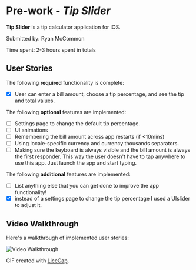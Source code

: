 # Pre-work - *Tip Slider*

**Tip Slider** is a tip calculator application for iOS.

Submitted by: Ryan McCommon

Time spent: 2-3 hours spent in totals

## User Stories

The following **required** functionality is complete:

* [X] User can enter a bill amount, choose a tip percentage, and see the tip and total values.

The following **optional** features are implemented:
* [ ] Settings page to change the default tip percentage.
* [ ] UI animations
* [ ] Remembering the bill amount across app restarts (if <10mins)
* [ ] Using locale-specific currency and currency thousands separators.
* [ ] Making sure the keyboard is always visible and the bill amount is always the first responder. This way the user doesn't have to tap anywhere to use this app. Just launch the app and start typing.

The following **additional** features are implemented:

- [ ] List anything else that you can get done to improve the app functionality!
- [X] instead of a settings page to change the tip percentage I used a UIslider to adjust it.
## Video Walkthrough 

Here's a walkthrough of implemented user stories:

<img src='https://i.imgur.com/nHPMTqN.gif' title='Video Walkthrough' width='' alt='Video Walkthrough' />

GIF created with [LiceCap](http://www.cockos.com/licecap/).

